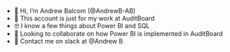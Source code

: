- 👋 Hi, I’m Andrew Balcom (@AndrewB-AB)
- 👔 This account is just for my work at AuditBoard
- 🤓 I know a few things about Power BI and SQL
- 💞️ Looking to collaborate on how Power BI is implemented in AuditBoard
- 💬 Contact me on slack at @Andrew B

<!---
AndrewB-AB/AndrewB-AB is a ✨ special ✨ repository because its `README.md` (this file) appears on your GitHub profile.
You can click the Preview link to take a look at your changes.
--->
